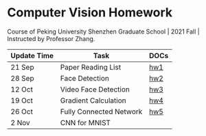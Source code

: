 # Computer Vision Homework

Course of Peking University Shenzhen Graduate School | 2021 Fall | Instructed by Professor Zhang.



| Update Time | Task                     | DOCs                                     |
| ----------- | ------------------------ | ---------------------------------------- |
| 21 Sep      | Paper Reading List       | [hw1](./HW1/paper_reading_list.md)       |
| 28 Sep      | Face Detection           | [hw2](./HW2/face_detection.md)           |
| 12 Oct      | Video Face Detection     | [hw3](./HW3/face_video_detection.md)     |
| 19 Oct      | Gradient Calculation     | [hw4](./HW4/gradient_calculation.pdf)    |
| 26 Oct      | Fully Connected Network  | [hw5](./HW5/W5_Homework.ipynb)           |
| 2 Nov       | CNN for MNIST            |     |

